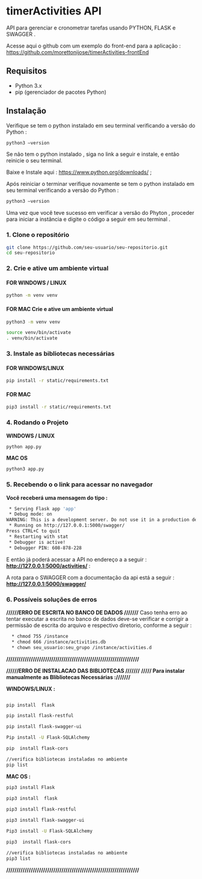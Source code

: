 # timerActivities API
API  para gerenciar e cronometrar  tarefas usando PYTHON, FLASK e SWAGGER .

Acesse aqui  o github com um exemplo do front-end para a aplicação : https://github.com/morettonijose/timerActivities-frontEnd
 
## Requisitos

- Python 3.x
- pip (gerenciador de pacotes Python)

## Instalação

Verifique se tem o python instalado em seu terminal verificando a versão do Python   : 
```bash
python3 —version
```

 Se não tem o python instalado , siga no link a seguir e instale, e então reinicie o seu terminal.

Baixe e Instale aqui : https://www.python.org/downloads/ ; 

Após reiniciar o terminar verifique novamente se tem o python instalado em seu terminal verificando a versão do Python   : 

```bash
python3 —version
```


Uma vez que você teve sucesso em verificar a versão do Phyton , proceder para iniciar a instância e digite o código a seguir em seu terminal . 


### 1. Clone o repositório

```bash
git clone https://github.com/seu-usuario/seu-repositorio.git
cd seu-repositorio
```



### 2.  Crie e ative um ambiente virtual


####  FOR WINDOWS / LINUX 
```bash
python -m venv venv
```


####  FOR MAC Crie e ative um ambiente virtual
```bash
python3 -m venv venv
```


```bash
source venv/bin/activate
. venv/bin/activate
```




### 3.   Instale as bibliotecas necessárias

#### FOR WINDOWS/LINUX  
```bash
pip install -r static/requirements.txt
```


####  FOR MAC 
```bash
pip3 install -r static/requirements.txt
```



### 4. Rodando o Projeto

**WINDOWS / LINUX**
```bash
python app.py
```

**MAC OS**
```bash
python3 app.py
```


### 5. Recebendo o o link para acessar no navegador

**Você receberá uma mensagem do tipo :**
```bash
 * Serving Flask app 'app'
 * Debug mode: on
WARNING: This is a development server. Do not use it in a production deployment. Use a production WSGI server instead.
 * Running on http://127.0.0.1:5000/swagger/
Press CTRL+C to quit
 * Restarting with stat
 * Debugger is active!
 * Debugger PIN: 608-878-228
```


E então já  poderá acessar a API no endereço a a seguir  : **http://127.0.0.1:5000/activities/**  :

A rota  para o SWAGGER com a documentação da api está a seguir  : **http://127.0.0.1:5000/swagger/**



### 6. Possíveis soluções de erros



**//////ERRO DE ESCRITA NO BANCO DE DADOS ///////**
Caso tenha erro ao tentar executar a escrita no banco de dados deve-se verificar e corrigir a permissão de escrita do arquivo e respectivo diretorio, conforme a seguir :  
```bash
  * chmod 755 /instance
  * chmod 666 /instance/activities.db
  * chown seu_usuario:seu_grupo /instance/activities.d
```

**/////////////////////////////////////////////////////////////////**


**//////ERRO DE INSTALACAO DAS BIBLIOTECAS ///////**
**///// Para instalar manualmente as Blibliotecas  Necessárias :///////**

**WINDOWS/LINUX :**
```bash

pip install  flask

pip install flask-restful

pip install flask-swagger-ui

Pip install -U Flask-SQLAlchemy

pip  install flask-cors

//verifica bibliotecas instaladas no ambiente
pip list
```



 
**MAC OS :**

```bash
pip3 install Flask
  
pip3 install  flask

pip3 install flask-restful

pip3 install flask-swagger-ui

Pip3 install -U Flask-SQLAlchemy

pip3  install flask-cors

//verifica bibliotecas instaladas no ambiente
pip3 list
```
 
**/////////////////////////////////////////////////////////////////**



